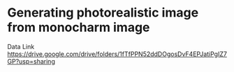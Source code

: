 # Generating photorealistic image from monocharm image
Data Link 
https://drive.google.com/drive/folders/1fTfPPN52ddDOgosDvF4EPJatiPgIZ7GP?usp=sharing
